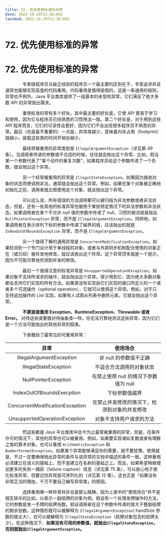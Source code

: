 ```yaml
---
title: 72. 优先使用标准的异常
date: 2022-10-29T22:38:09Z
lastmod: 2022-10-29T22:38:09Z
---
```


# 72. 优先使用标准的异常

# 72. 优先使用标准的异常

　　　　专家级程序员与缺乏经验的程序员一个最主要的区别在于，专家追求并且通常也能够实现高度的代码重用。代码重用是值得提倡的，这是一条通用的规则，异常也不例外。Java 平台类库提供了一组基本的未受检异常，它们满足了绝大多数 API 的异常抛出需求。

　　　　重用标准的常有多个好处。其中最主要的好处是，它使 API 更易于学习和使用，因为它与程序员已经熟悉的习惯用法一致。第二个好处是，对于用到这些 API 程序而言，它们的可读性会更好，因为它们不会出现很多程序员不熟悉的异常。最后（也是最不重要的）一点是，异常类越少，意味着内存占用（footprint）就越小，装载这些类的时间开销也越少。

　　　　最经常被重用的异常类型是 `IllegalArgumentException`（详见第 49 条）。当调用者传递的参数值不合适的时候，往往就会抛出这个异常。比如，假设某一个参数代表了“某个动作的重复次数”，如果程序员给这个参数传递了一个负数，就会抛出这个异常。

　　　　另一个经常被重用的异常是 `IllegalStateException`。如果因为接收对象的状态而使调用非法，通常就会抛出这个异常。例如，如果在某个对象被正确地初始化之前，调用者就企图使用这个对象，就会抛出这个异常。

　　　　可以这么说，所有错误的方法调用都可以被归结为非法参数或者非法状态，但是，还有一些其他的标准异常也被用于某些特定情况下的非法参数和非法状态。如果调用者在某个不允许 null 值的参数中传递了 null，习惯的做法就是抛出 `NullPointerException` 异常，而不是 `IllegalArgumentException`。同样地，如果调用者在表示序列下标的参数中传递了越界的值，应该抛出的就是 `IndexOutOfBoundsException` 异常，而不是 `IllegalArgumentException`。

　　　　另一个值得了解的通用异常是 `ConcurrentModificationException`。如果检测到一个专门设计用于单线程的对象，或者与外部同步机制配合使用的对象正在（或已经）被并发地修改，就应该抛出这个异常。这个异常顶多就是一个提示，因为不可能可靠地侦测到并发的修改。

　　　　最后一个值得注意的标准异常是 `UnsupportedOperationException`。如果对象不支持所请求的操作，就会抛出这个异常。很少用到它，因为绝大多数对象都会支持它们实现的所有方法。如果类没有实现由它们实现的接口所定义的一个或者多个可选操作（optional operation），它就可以使用这个异常。例如，对于只支持追加操作的 List 实现，如果有人试图从列表中删除元素，它就会抛出这个异常。

　　　　**不要直接重用 Exception、RuntimeException、Throwable 或者 Error。**  对待这些类要像对待抽象类一样。你无法可靠地测试这些异常，因为它们是一个方法可能抛出的其他异常的超类。

　　　　下表概括了最常见的可重用异常：

|异常|使用场合|
| :-----------------------------: | :------------------------------------------: |
|IllegalArgumentException|非 null 的参数值不正确|
|IllegalStateException|不适合方法调用的对象状态|
|NullPointerException|在禁止使用 null 的情况下参数值为 null|
|IndexOutOfBoundsExecption|下标参数值越界|
|ConcurrentModificationException|在禁止并发修改的情况下，检测到对象的并发修改|
|UnsupportedOperationException|对象不支持用户请求的方法|

　　　　然这些都是 Java 平台类库中迄今为止最常被重用的异常，但是，在条件许可的情况下，其他的异常也可以被重用。例如，如果要实现诸如复数或者有理数之类的算术对象，也可以重用 `ArithmeticException` 和 `NumberFormatException`。如果某个异常能够满足你的需要，就不要犹豫，使用就是，不过一定要确保抛出异常的条件与该异常的文档中描述的条件一致。这种重用必须建立在语义的基础上，而不是建立在名称的基础之上。而且，如果希望稍微增加更多的失败一捕获（failure-capture）信息（详见第 75 条），可以放心地子类化标准异常，但要记住异常是可序列化的（详见第 12 章）。这也正是「如果没有非常正当的理由，千万不要自己编写异常类」的原因。

　　　　选择重用哪一种异常并非总是那么精确，因为上表中的“使用场合”并不是相互排斥的比如，以表示一副纸牌的对象为例。假设有一个处理发牌操作的方法，它的参数是发一手牌的纸牌张数。假设调用者在这个参数中传递的值大于整副纸牌的剩余张数。这种情形既可以被解释为 `IllegalArgumentException`( handSize 参数的值太大），也可以被解释为 `IllegalStateException`（纸牌对象包含的纸牌太少）。在这种情况下，**如果没有可用的参数值，就抛出 **​**​`IllegalStateException`​**​ **，否则就抛出 **​**​`IllegalArgumentException`​**​ **。**
